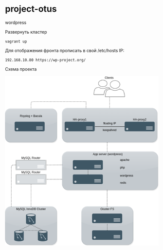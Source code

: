 # project-otus
wordpress

Развернуть кластер

```
vagrant up
```

Для отображения фронта прописать в свой /etc/hosts IP:

```
192.168.10.80 https://wp-project.org/
```

Схема проекта

![Img_alt](https://github.com/Edo1993/project-otus/blob/master/schema.png)
